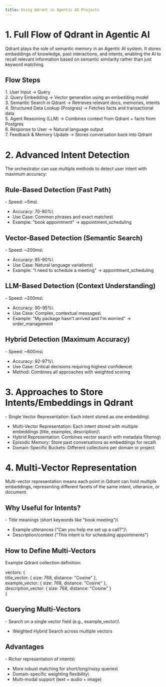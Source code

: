 ```yaml
---
title: Using Qdrant in Agentic AI Projects
---
```


# 1. Full Flow of Qdrant in Agentic AI

Qdrant plays the role of semantic memory in an Agentic AI system. It
stores embeddings of knowledge, past interactions, and intents, enabling
the AI to recall relevant information based on semantic similarity
rather than just keyword matching.

## Flow Steps

1\. User Input → Query\
2. Query Embedding → Vector generation using an embedding model\
3. Semantic Search in Qdrant → Retrieves relevant docs, memories,
intents\
4. Structured Data Lookup (Postgres) → Fetches facts and transactional
data\
5. Agent Reasoning (LLM) → Combines context from Qdrant + facts from
Postgres\
6. Response to User → Natural language output\
7. Feedback & Memory Update → Stores conversation back into Qdrant

# 2. Advanced Intent Detection

The orchestrator can use multiple methods to detect user intent with
maximum accuracy:

## Rule-Based Detection (Fast Path)

\- Speed: \~5ms\
- Accuracy: 70-80%\
- Use Case: Common phrases and exact matches\
- Example: \"book appointment\" → appointment_scheduling

## Vector-Based Detection (Semantic Search)

\- Speed: \~200ms\
- Accuracy: 85-90%\
- Use Case: Natural language variations\
- Example: \"I need to schedule a meeting\" → appointment_scheduling

## LLM-Based Detection (Context Understanding)

\- Speed: \~200ms\
- Accuracy: 90-95%\
- Use Case: Complex, contextual messages\
- Example: \"My package hasn\'t arrived and I\'m worried\" →
order_management

## Hybrid Detection (Maximum Accuracy)

\- Speed: \~600ms\
- Accuracy: 92-97%\
- Use Case: Critical decisions requiring highest confidence\
- Method: Combines all approaches with weighted scoring

# 3. Approaches to Store Intents/Embeddings in Qdrant

\- Single Vector Representation: Each intent stored as one embedding\
- Multi-Vector Representation: Each intent stored with multiple
embeddings (title, examples, description)\
- Hybrid Representation: Combines vector search with metadata filtering\
- Episodic Memory: Store past conversations as embeddings for recall\
- Domain-Specific Buckets: Different collections per domain or project

# 4. Multi-Vector Representation

Multi-vector representation means each point in Qdrant can hold multiple
embeddings, representing different facets of the same intent, utterance,
or document.

## Why Useful for Intents?

\- Title meanings (short keywords like \"book meeting\")\
- Example utterances (\"Can you help me set up a call?\")\
- Description/context (\"This intent is for scheduling appointments\")

## How to Define Multi-Vectors

Example Qdrant collection definition:

vectors: {\
title_vector: { size: 768, distance: \"Cosine\" },\
example_vector: { size: 768, distance: \"Cosine\" },\
description_vector: { size: 768, distance: \"Cosine\" }\
}

## Querying Multi-Vectors

\- Search on a single vector field (e.g., example_vector)\
- Weighted Hybrid Search across multiple vectors

## Advantages

\- Richer representation of intents\
- More robust matching for short/long/noisy queries\
- Domain-specific weighting flexibility\
- Multi-modal support (text + audio + image)
